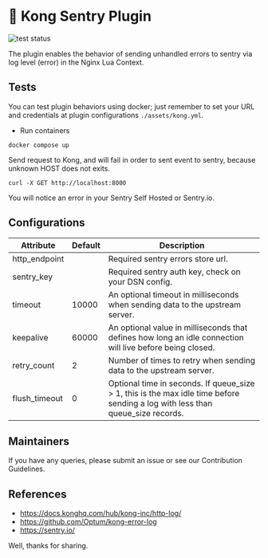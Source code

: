 # 🦍 Kong Sentry Plugin 

![test status](https://github.com/williampsena/kong-sentry-plugin/actions/workflows/plugin-tests.yml/badge.svg)

The plugin enables the behavior of sending unhandled errors to sentry via log level (error) in the Nginx Lua Context.


## Tests
You can test plugin behaviors using docker; just remember to set your URL and credentials at plugin configurations `./assets/kong.yml`.

- Run containers

```shell
docker compose up
```

Send request to Kong, and will fail in order to sent event to sentry, because unknown HOST does not exits.

```shell
curl -X GET http://localhost:8000
```

You will notice an error in your Sentry Self Hosted or Sentry.io.

## Configurations

| Attribute | Default | Description |
|-|-|-|
| http_endpoint | | Required sentry errors store url. |
| sentry_key | | Required sentry auth key, check on your DSN config. |
| timeout | 10000 | An optional timeout in milliseconds when sending data to the upstream server. |
| keepalive | 60000 | An optional value in milliseconds that defines how long an idle connection will live before being closed.|
| retry_count | 2 | Number of times to retry when sending data to the upstream server. |
| flush_timeout | 0 | Optional time in seconds. If queue_size > 1, this is the max idle time before sending a log with less than queue_size records. |

## Maintainers

If you have any queries, please submit an issue or see our Contribution Guidelines.

## References 

- https://docs.konghq.com/hub/kong-inc/http-log/
- https://github.com/Optum/kong-error-log
- https://sentry.io/

Well, thanks for sharing.